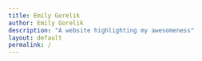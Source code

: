 ```yaml
---
title: Emily Gorelik
author: Emily Gorelik
description: "A website highlighting my awesomeness"
layout: default
permalink: /
---
```

